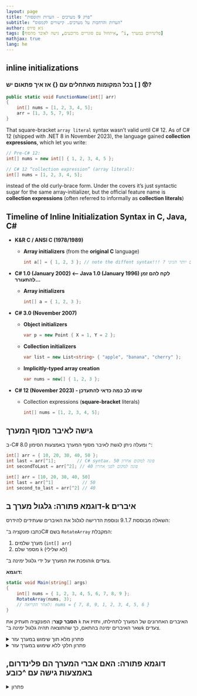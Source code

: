 ```yaml
---
layout: page
title: "פרק 9 מערכים - הערות ותוספות"
subtitle: "הערות והרחבות על מערכים. קישורים לקמפוס"
author: גיא סידס
tags: [איתחול עם סוגריים מרובעים, גישה לאיבר מהסוף, ^i, פלינדרום במערך]
mathjax: true
lang: he
---
```


## inline initializations

### בכל המקומות מאתחלים עם {} אז איך פתאום יש [ ] 😲?

```csharp
public static void FunctionName(int[] arr)
{
    int[] nums = [1, 2, 3, 4, 5];
    arr = [1, 3, 5, 7, 9];
}
```
That square-bracket `array literal` syntax wasn’t valid until C# 12. As of C# 12 (shipped with .NET 8 in November 2023), the language gained **collection expressions**, which let you write:

```csharp
// Pre-C# 12:
int[] nums = new int[] { 1, 2, 3, 4, 5 };

// C# 12 “collection expression” (array literal):
int[] nums = [1, 2, 3, 4, 5];
```
instead of the old curly-brace form. Under the covers it’s just syntactic sugar for the same array-initializer, but the official feature name is **collection expressions** (often referred to informally as **collection literals**)


## Timeline of Inline Initialization Syntax in C, Java, C#


- **K&R C / ANSI C (1978/1989)**

  - **Array initializers** (from the **original C** language)
    ```c
    int a[] = { 1, 2, 3 }; // note the diffent syntax!!! ? סוגריים במקום יותר הגיוני
    ```

- **C# 1.0 (January 2002) ⟵ Java 1.0 (January 1996) לקח להם זמן להתעורר...**

  - **Array initializers**
    ```csharp
    int[] a = { 1, 2, 3 };
    ```

- **C# 3.0 (November 2007)**

  - **Object initializers**
    ```csharp
    var p = new Point { X = 1, Y = 2 };
    ```
  - **Collection initializers**
    ```csharp
    var list = new List<string> { "apple", "banana", "cherry" };
    ```
  - **Implicitly-typed array creation**
    ```csharp
    var nums = new[] { 1, 2, 3 };
    ```

- **C# 12 (November 2023) - שימו לב כמה כדאי להתעדכן**

  - Collection expressions (**square-bracket** literals)
    ```csharp
    int[] nums = [1, 2, 3, 4, 5];
    ```


## גישה לאיבר מסוף המערך

ב-C# 8.0 ומעלה ניתן לגשת לאיבר מסוף המערך באמצעות הסימון `^`:

```csharp
int[] arr = { 10, 20, 30, 40, 50 };
int last = arr[^1];        // C# syntax. 50 פונה למקום אחרון
int secondToLast = arr[^2]; // 40 פונה למקום לפני אחרון
```

```cs
int[] arr = [10, 20, 30, 40, 50]
int last = arr[^1]           // 50
int second_to_last = arr[^2] // 40
```

## דוגמא פתורה: גלגול מערך ב-k איברים
השאלה מבוססת 9.1.7 ונוספת הדרישה לגלגל את האיברים שעתידים להידרס:

כתבו פונקציה ב־C# בשם `RotateArray` המקבלת:

1. מערך שלמים (`int[] arr`)
2. מספר שלם `k` (לא שלילי)

והופכת את המערך על ידי גלגול ימינה ב־`k` צעדים.

**דוגמא:**

```csharp
static void Main(string[] args)
{
    int[] nums = { 1, 2, 3, 4, 5, 6, 7, 8, 9 };
    RotateArray(nums, 3);
    // לאחר הקריאה: nums = { 7, 8, 9, 1, 2, 3, 4, 5, 6 }
}
```

**הסבר קצר:**
הפונקציה תעתיק את `k` האיברים האחרונים של המערך לתחילתו, ותזיז את שאר האיברים ימינה בהתאם, כך שהתוצאה תהיה גלגול ימינה ב־`k` צעדים.

<details markdown="1"><summary>פתרון מלא תוך שימוש במערך עזר</summary>

```csharp
public static void RotateArray(int[] arr, int k)
{
    int n = arr.Length;
    k %= n;
    int[] kNums = new int[k];         // מחזיק את k האיברים האחרונים
    for (int i = 1; i <= k; i++)
        kNums[^i] = arr[^i];          // העתקת k האיברים מהסוף

    for (int i = n - 1 - k; i >= 0; i--)
        arr[i + k] = arr[i];          // הזזת כל האיברים הנותרים ימינה

    for (int i = 0; i < k; i++)
        arr[i] = kNums[i];           // הכנסת האיברים האחרונים למקומם החדש
}
```

</details>


<details markdown="1"><summary>פתרון חלקי ללא שימוש במערך עזר</summary>

```csharp
// פתרון שעובד כרגע רק במקרה שאורך המערך אי זוגי
public static void Q917(int[] arr, int k)
{  //============== FAIL ON EVEN LENGHT!!!  ============================

    //1 keep number 3 (index 2) in memory, 
    //2. put index0 in index 2
    //1. put 5 in tmp, and put tmp memory over 5.
    int tmp = arr[0];
    int l = arr.Length;
    for (int i = 0; i < l * k; i += k) // פעמים k כדי שהלולאה תתבצע
    {                                  // l * k  יש לכפול את 
        int tmp2 = tmp;                // וכך להתאים את עצמנו לגודל הקפיצה
        tmp = arr[(i + k) % l];
        arr[(i + k) % l] = tmp2;
    }
}
```

</details>

## דוגמא פתורה: האם אברי המערך הם פלינדרום, באמצעות גישה עם ^כובע

<details markdown="1"><summary>פתרון</summary>

כדי להשתמש ב- `Debug.Assert` יש להוסיף בתחילת העמוד

```csharp
using System.Diagnostics;
```

```csharp
static void Main(string[] args)
{
    Debug.Assert(!IsPalindrom([1, 2, 3, 1, 1]), "not a palindrom");
    Debug.Assert(IsPalindrom([1])== true, "a palindrom"); // == true אין צורך לרשום
    Debug.Assert(IsPalindrom([1, 2, 3, 2, 1]) == true, "yes it's a palindrom");
    Debug.Assert(IsPalindrom([1, 2, 2, 1]), "yes it's a palindrom");
    Debug.Assert(IsPalindrom([]), "a palindrom");
}

public static bool IsPalindrom(int[] arr)
{
    int l = arr.Length;
    for (int i = 0; i < l / 2; i++)
        if (arr[i] != arr[^(i + 1)]) // כשמסתכלים על אינדקס 0 משמאל
            return false;            // צריך לבקש את אינדקס כובע 1 מימין

    return true;
}
```

## דוגמא פתורה: חשבון מילולי
<!-- פתרון שאלת החשבון 8.4 ממטלה 2 -->
כתבו פונקציה ב-C# בשם `MathInWords` המקבלת מחרוזת המתארת פעולה מתמטית בשפה האנגלית (חיבור או חיסור) ומחזירה את התוצאה במילים באנגלית.

**פרמטרים:**
- `input` (type: `string`) – מחרוזת בפורמט `<Number> <operator> <Number>` כאשר `<operator>` הוא `plus` או `minus` (לא רגיש לרישיות).

**דוגמאות לשימוש:**
```csharp
Console.WriteLine(MathInWords("One plus one"));   // Output: "Two"
Console.WriteLine(MathInWords("zero Plus one")); // Output: "One"
Console.WriteLine(MathInWords("one minus One")); // Output: "Zero"
```

**הערות:**
- הפעולות המתמטיות הנתמכות הן רק חיבור (`plus`) וחיסור (`minus`).
- המספרים בקלט יהיו בתחום **0–2**.
- תחביר הקלט עלול לכלול רישיות שונה (e.g., `One`, `one`, `ONE`), עליכם להתייחס לזה באופן שאינו רגיש לרישיות (.ToLower() or .ToUpper() לפני שמתחילים לעבוד).
- התוצאה תופק במילים באנגלית, כאשר התו הראשון של המחרוזת צריך להיות אות גדולה (Capitalized).




<details markdown="1"><summary>פתרון</summary>

```csharp
public static string MathInWords(string s)
{
    n = n + 5;
    s = s.ToLower() + " "; // הפיכת המחרוזת לאותיות קטנות
    string[] sss = s.Split(' ');
    string[] strings = new string[3];// 1 = "", s2 = "", s3 = "";
    int j = 0;
    for (int i = 0; i < 3; i++)
    {
        while (s[j] != ' ') // עד מציאת רווח
        {
            strings[i] += s[j]; // הוספת התו למחרוזת
            j++;
        }
        j++;
    }
    int n1 = NumFromWord(strings[0]); // המרת המילה הראשונה למספר
    int n2 = NumFromWord(strings[2]); // המרת המילה הראשונה למספר
    if(strings[1] == "plus")
        return WordFromNum(n1 + n2);

    return WordFromNum(n1 - n2);
}

public static string WordFromNum(int num)
{   // ממספר למילה
    if(num == 0)
        return "Zero";
    if(num == 1)
        return "One";
    if (num == 2)
        return "Two";

    return "Unknown number";
}


public static int NumFromWord(string s)
{   // ממירה מילה למספר
    if (s == "zero") 
        return 0;
    if (s == "one") 
        return 1;

    return 2;
}
```

</details>



## קישורים

[⬅ עברו לפרק 9 - מערכים](/cs2/Chapter9)

[⬅ עברו לפרק 9a - גרסת ללא אנימציות](/cs2/Chapter9a)

[⬅ עברו לפרק 9c - מערך מונים וצוברים](/cs2/Chapter9c)



## תרגול

[⬅ עברו לתרגול 9.1 - מערך חד ממדי](/cs2/Chapter9Ex9.1)

[⬅ עברו לתרגול 9.2 - מערכים - שאלות ב- CodeWars](/cs2/Chapter9Ex9.2)
